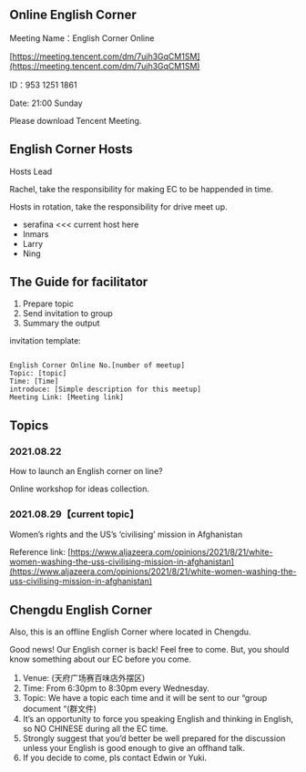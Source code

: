 ## Online English Corner 

Meeting Name：English Corner Online

[https://meeting.tencent.com/dm/7ujh3GqCM1SM](https://meeting.tencent.com/dm/7ujh3GqCM1SM)

ID：953 1251 1861

Date: 21:00 Sunday

Please download Tencent Meeting.

## English Corner Hosts


Hosts Lead

Rachel, take the responsibility for making EC to be happended in time.

Hosts in rotation, take the responsibility for drive meet up.

- serafina <<< current host here
- Inmars
- Larry
- Ning  

## The Guide for facilitator

1. Prepare topic
2. Send invitation to group 
3. Summary the output

invitation template:

```

English Corner Online No.[number of meetup]
Topic: [topic]
Time: [Time]
introduce: [Simple description for this meetup]
Meeting Link: [Meeting link]

```



## Topics

### 2021.08.22

How to launch an English corner on line?

Online workshop for ideas collection.


### 2021.08.29【current topic】 

Women’s rights and the US’s ‘civilising’ mission in Afghanistan 

Reference link: [https://www.aljazeera.com/opinions/2021/8/21/white-women-washing-the-uss-civilising-mission-in-afghanistan](https://www.aljazeera.com/opinions/2021/8/21/white-women-washing-the-uss-civilising-mission-in-afghanistan)



## Chengdu English Corner

Also, this is an offline English Corner where located in Chengdu.

Good news! Our English corner is back! Feel free to come. But, you should know something about our EC before you come. 
1. Venue: (天府广场赛百味店外摆区)
2. Time: From 6:30pm to 8:30pm every Wednesday.
3. Topic: We have a topic each time and it will be sent to our “group document “(群文件)
4. It’s an opportunity to force you speaking English and thinking in English, so NO CHINESE during all the EC time.
5. Strongly suggest that you’d better be well prepared for the discussion unless your English is good enough to give an offhand talk.
6. If you decide to come, pls contact Edwin or Yuki.
